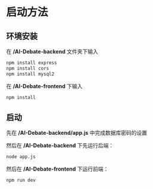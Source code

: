 # 启动方法
## 环境安装
在 **/AI-Debate-backend** 文件夹下输入
```bash
npm install express
npm install cors
npm install mysql2
```

在 **/AI-Debate-frontend** 下输入
```bash
npm install 
```

## 启动
先在 **/AI-Debate-backend/app.js** 中完成数据库密码的设置

然后在 **/AI-Debate-backend** 下先运行后端：
```bash
node app.js
```

然后在 **/AI-Debate-frontend** 下运行前端：
```bash
npm run dev
```


